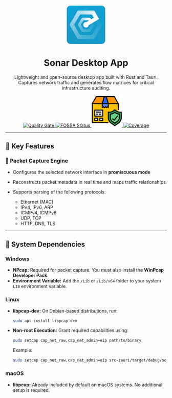 <p align="center">
  <img src="src-tauri/icons/Square310x310Logo.png" alt="Sonar Logo" width="120" />
</p>

<h1 align="center">Sonar Desktop App</h1>

<p align="center">
  Lightweight and open-source desktop app built with Rust and Tauri.<br/>
  Captures network traffic and generates flow matrices for critical infrastructure auditing.
</p>

<p align="center">
  <a href="https://sonarcloud.io/summary/new_code?id=Sonar-team_Sonar_desktop_app">
    <img src="https://sonarcloud.io/api/project_badges/measure?project=Sonar-team_Sonar_desktop_app&metric=alert_status" alt="Quality Gate" />
  </a>
    <a href="https://app.fossa.com/projects/git%2Bgithub.com%2FSonar-team%2FSonar_desktop_app?ref=badge_large&issueType=license">
    <img src="https://app.fossa.com/api/projects/git%2Bgithub.com%2FSonar-team%2FSonar_desktop_app.svg?type=large&issueType=license" alt="FOSSA Status" />
  </a>
  <a href="https://github.com/Sonar-team/Sonar_desktop_app/releases">
    <img src="https://github.com/Sonar-team/Sonar_desktop_app/blob/main/util/livraison.png" alt="Releases" />
  </a>
  <a href="https://codecov.io/github/Sonar-team/Sonar_desktop_app">
    <img src="https://codecov.io/github/Sonar-team/Sonar_desktop_app/graph/badge.svg?token=UC4N2TUFRN" alt="Coverage" />
  </a>

</p>


---

## 🚀 Key Features

### 🧲 Packet Capture Engine

* Configures the selected network interface in **promiscuous mode**
* Reconstructs packet metadata in real time and maps traffic relationships
* Supports parsing of the following protocols:

  * Ethernet (MAC)
  * IPv4, IPv6, ARP
  * ICMPv4, ICMPv6
  * UDP, TCP
  * HTTP, DNS, TLS

---

## 🧰 System Dependencies

### Windows

* **NPcap:** Required for packet capture. You must also install the **WinPcap Developer Pack**.
* **Environment Variable:** Add the `/Lib` or `/Lib/x64` folder to your system `LIB` environment variable.

### Linux

* **libpcap-dev:** On Debian-based distributions, run:

  ```bash
  sudo apt install libpcap-dev
  ```
* **Non-root Execution:** Grant required capabilities using:

  ```bash
  sudo setcap cap_net_raw,cap_net_admin=eip path/to/binary
  ```

  Example:

  ```bash
  sudo setcap cap_net_raw,cap_net_admin=eip src-tauri/target/debug/sonar-desktop-app
  ```

### macOS

* **libpcap:** Already included by default on macOS systems. No additional setup is required.

